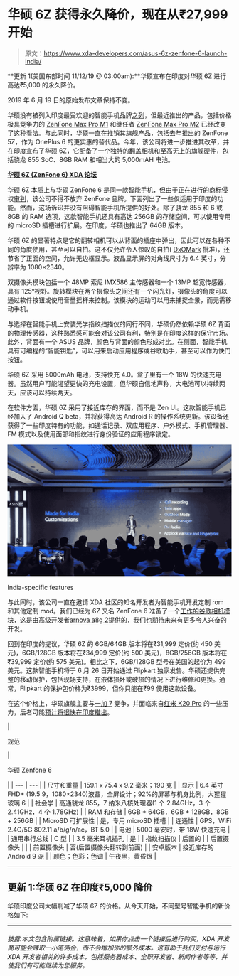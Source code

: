 # 华硕 6Z 获得永久降价，现在从₹27,999 开始

> 原文：<https://www.xda-developers.com/asus-6z-zenfone-6-launch-india/>

**更新 1(美国东部时间 11/12/19 @ 03:00am):**华硕宣布在印度对华硕 6Z 进行高达₹5,000 的永久降价。

2019 年 6 月 19 日的原始发布文章保持不变。

华硕没有被列入印度最受欢迎的智能手机品牌[之列](https://www.xda-developers.com/vivo-realme-xiaomi-samsung-india-smartphone-market-growth-q12019/)，但最近推出的产品，包括价格极具竞争力的 [ZenFone Max Pro M1](https://forum.xda-developers.com/asus-zenfone-max-pro-m1) 和继任者 [ZenFone Max Pro M2](https://forum.xda-developers.com/max-pro-m2) 已经改变了这种看法。与此同时，华硕一直在推销其旗舰产品，包括去年推出的 ZenFone 5Z，作为 OnePlus 6 的更实惠的替代品。今年，该公司将进一步推进其改革，并在印度宣布了华硕 6Z，它配备了一个独特的翻盖相机和至高无上的旗舰硬件，包括骁龙 855 SoC、8GB RAM 和相当大的 5,000mAH 电池。

**[华硕 6Z (ZenFone 6) XDA 论坛](https://forum.xda-developers.com/zenfone-6-2019)**

华硕 6Z 本质上与华硕 ZenFone 6 是同一款智能手机，但由于正在进行的商标侵权[审判](https://www.xda-developers.com/asus-zenfone-copyright-india-zen/)，该公司不得不放弃 ZenFone 品牌。下面列出了一些仅适用于印度的功能。然而，这场诉讼并没有阻碍智能手机所提供的好处。除了骁龙 855 和 6 或 8GB 的 RAM 选项，这款智能手机还具有高达 256GB 的存储空间，可以使用专用的 microSD 插槽进行扩展。在印度，华硕也推出了 64GB 版本。

华硕 6Z 的显著特点是它的翻转相机可以从背面的插座中弹出，因此可以在各种不同的角度使用，甚至可以自拍。这不仅允许令人惊叹的自拍( [DxOMark](https://www.dxomark.com/asus-zenfone-6-front-camera-review/) 批准)，还节省了正面的空间，允许无边框显示。液晶显示屏的对角线尺寸为 6.4 英寸，分辨率为 1080×2340。

双摄像头模块包括一个 48MP 索尼 IMX586 主传感器和一个 13MP 超宽传感器，具有 125°视野。旋转模块在两个摄像头之间还有一个闪光灯，摄像头的角度可以通过软件按钮或使用音量摇杆来控制。该模块的运动可以用来捕捉全景，而无需移动手机。

与选择在智能手机上安装光学指纹扫描仪的同行不同，华硕仍然依赖华硕 6Z 背面的物理传感器，这种熟悉感可能会对该公司有利，特别是在印度这样的保守市场。此外，背面有一个 ASUS 品牌，颜色与背面的颜色形成对比。在侧面，智能手机具有可编程的“智能钥匙”，可以用来启动应用程序或谷歌助手，甚至可以作为快门按钮。

华硕 6Z 采用 5000mAh 电池，支持快充 4.0。盒子里有一个 18W 的快速充电器。虽然用户可能渴望更快的充电设置，但华硕自信地声称，大电池可以持续两天，应该可以持续两天。

在软件方面，华硕 6Z 采用了接近库存的界面，而不是 Zen UI。这款智能手机已经加入了 Android Q beta，并将获得高达 Android R 的操作系统更新。该设备还获得了一些印度特有的功能，如通话记录、双应用程序、户外模式、手机管理器、FM 模式以及使用面部和指纹进行身份验证的应用程序锁定。

 <picture>![asus 6z zenfone 6](img/0b1e035190f3b060fe9d9c3a321000f1.png)</picture> 

India-specific features

与此同时，该公司一直在邀请 XDA 社区的知名开发者为智能手机开发定制 rom 和其他定制 mod。我们已经为 6Z 又名 ZenFone 6 准备了一个[工作的谷歌相机模块](https://www.xda-developers.com/google-camera-mod-asus-zenfone-6-48mp-hdr/)，这是由高级开发者[arnova a8g 2](https://forum.xda-developers.com/member.php?u=4860033)提供的，我们也期待未来有更多令人兴奋的开发。

回到在印度的提议，华硕 6Z 的 6GB/64GB 版本将在₹31,999 定价(约 450 美元)，6GB/128GB 版本将在₹34,999 定价(约 500 美元)，8GB/256GB 版本将在₹39,999 定价(约 575 美元)。相比之下，6GB/128GB 型号在美国的起价为 499 美元。这款智能手机将于 6 月 26 日开始通过 Flipkart 独家发售。华硕还提供完整的移动保护，包括现场支持，在液体损坏或破损的情况下进行维修和更换。通常，Flipkart 的保护包价格为₹3999，但你只能在₹99 使用这款设备。

在这个价格上，华硕旗舰主要与[一加 7](https://www.xda-developers.com/oneplus-7-qualcomm-snapdragon-855-teardrop-notch/) 竞争，并面临来自[红米 K20 Pro](https://www.xda-developers.com/xiaomi-redmi-k20-pro-launch-china/) 的一些压力，后者可能[预计将很快在印度推出](https://www.xda-developers.com/redmi-k20-pro-xiaomi-mi-9t-pro-india-china/)。

| 

规范

 | 

华硕 Zenfone 6

 |
| --- | --- |
| 尺寸和重量 | 159.1 x 75.4 x 9.2 毫米；190 克 |
| 显示 | 6.4 英寸 FHD+ (19.5:9，1080×2340)液晶，全屏设计；92%的屏幕与机身比例，大猩猩玻璃 6 |
| 社会学 | 高通骁龙 855，7 纳米八核处理器(1 个 2.84GHz，3 个 2.41GHz，4 个 1.78GHz) |
| RAM 和存储 | 6GB + 64GB，6GB + 128GB，8GB + 256GB |
| MicroSD 可扩展性 | 是，专用 microSD 插槽 |
| 连通性 | GPS，WiFi 2.4G/5G 802.11 a/b/g/n/ac，BT 5.0 |
| 电池 | 5000 毫安时，带 18W 快速充电 |
| 通用串行总线 | C 型 |
| 3.5 毫米耳机插孔 | 是 |
| 指纹扫描仪 | 后置的 |
| 后置摄像头 |  |
| 前置摄像头 | 否(后置摄像头翻转到前面) |
| 安卓版本 | 接近库存的 Android 9 派 |
| 颜色；色彩；色调 | 午夜黑，黄昏银 |

* * *

## 更新 1:华硕 6Z 在印度₹5,000 降价

华硕印度公司大幅削减了华硕 6Z 的价格。从今天开始，不同型号智能手机的新价格如下:

* * *

###### *披露:本文包含附属链接。这意味着，如果你点击一个链接后进行购买，XDA 开发商可能会赚取一小笔佣金，而不会增加你的额外成本。这有助于我们支付与运行 XDA 开发者相关的许多成本，包括服务器成本、全职开发者、新闻作者等等，并使我们有可能继续为您服务。*
